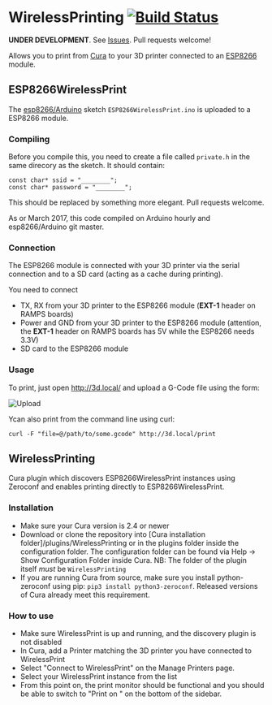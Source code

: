 # WirelessPrinting [![Build Status](https://travis-ci.org/probonopd/WirelessPrint.svg?branch=master)](https://travis-ci.org/probonopd/WirelessPrinting)

__UNDER DEVELOPMENT__. See [Issues](https://github.com/probonopd/WirelessPrinting/issues). Pull requests welcome!

Allows you to print from [Cura](https://ultimaker.com/en/products/cura-software) to your 3D printer connected to an [ESP8266](https://espressif.com/en/products/hardware/esp8266ex/overview) module.

## ESP8266WirelessPrint

The [esp8266/Arduino](https://github.com/esp8266/Arduino) sketch `ESP8266WirelessPrint.ino` is uploaded to a ESP8266 module. 

### Compiling

Before you compile this, you need to create a file called `private.h` in the same direcory as the sketch. It should contain:

```
const char* ssid = "________";
const char* password = "________";
```

This should be replaced by something more elegant. Pull requests welcome.

As or March 2017, this code compiled on Arduino hourly and esp8266/Arduino git master.

### Connection

The ESP8266 module is connected with your 3D printer via the serial connection and to a SD card (acting as a cache during printing).

You need to connect
* TX, RX from your 3D printer to the ESP8266 module (__EXT-1__ header on RAMPS boards)
* Power and GND from your 3D printer to the ESP8266 module (attention, the __EXT-1__ header on RAMPS boards has 5V while the ESP8266 needs 3.3V)
* SD card to the ESP8266 module

### Usage

To print, just open http://3d.local/ and upload a G-Code file using the form:

![Upload](https://cloud.githubusercontent.com/assets/2480569/23586936/fd0e3fa2-01a0-11e7-9d83-dc4e7d031f30.png)

Ycan also print from the command line using curl:

```
curl -F "file=@/path/to/some.gcode" http://3d.local/print
```

## WirelessPrinting

Cura plugin which discovers ESP8266WirelessPrint instances using Zeroconf and enables printing directly to ESP8266WirelessPrint.

### Installation

- Make sure your Cura version is 2.4 or newer
- Download or clone the repository into [Cura installation folder]/plugins/WirelessPrinting 
  or in the plugins folder inside the configuration folder. The configuration folder can be
  found via Help -> Show Configuration Folder inside Cura.
  NB: The folder of the plugin itself *must* be ```WirelessPrinting```
- If you are running Cura from source, make sure you install python-zeroconf using pip: 
  ```pip3 install python3-zeroconf```.
  Released versions of Cura already meet this requirement.

### How to use

- Make sure WirelessPrint is up and running, and the discovery plugin is not disabled
- In Cura, add a Printer matching the 3D printer you have connected to WirelessPrint
- Select "Connect to WirelessPrint" on the Manage Printers page.
- Select your WirelessPrint instance from the list
- From this point on, the print monitor should be functional and you should be
  able to switch to "Print on <devicename>" on the bottom of the sidebar.
